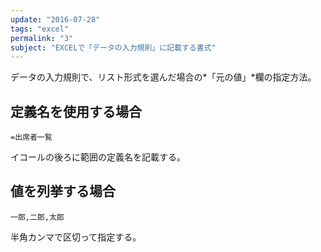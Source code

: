 ```yaml
---
update: "2016-07-28"
tags: "excel"
permalink: "3"
subject: "EXCELで「データの入力規則」に記載する書式"
---
```


データの入力規則で、リスト形式を選んだ場合の*「元の値」*欄の指定方法。

## 定義名を使用する場合

```
=出席者一覧
```

イコールの後ろに範囲の定義名を記載する。

## 値を列挙する場合

```
一郎,二郎,太郎
```

半角カンマで区切って指定する。

